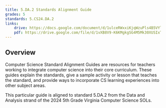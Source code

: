 ```yaml
---
title: 5.DA.2 Standards Alignment Guide
grades: 5
standards: 5.CS24.DA.2
links:
    drive: https://docs.google.com/document/d/1ulceRWxxiKjqWzuPls4B5VYlSuHUq0OG3ZibkHgyH0I/edit?usp=drive_link
    pdf: https://drive.google.com/file/d/1vXB8V9-K6KMgkgSG4M5Mk30XUSIxTMB-/view?usp=drive_link
---
```


## Overview

Computer Science Standard Alignment Guides are resources for teachers working to integrate computer science into their core curriculum. These guides explain the standards, give a sample activity or lesson that teaches the standard, and provide ways to incorporate CS learning experiences into other subject areas. 

This particular guide is aligned to standard 5.DA.2 from the Data and Analysis strand of the 2024 5th Grade Virginia Computer Science SOLs.